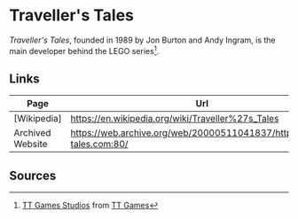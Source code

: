 # Traveller's Tales

*Traveller's Tales*, founded in 1989 by Jon Burton and Andy Ingram, is the main developer behind the LEGO series[^tt_games_about].

## Links

| Page             | Url                                                                     |
| ---------------- | ----------------------------------------------------------------------- |
| [Wikipedia]      | <https://en.wikipedia.org/wiki/Traveller%27s_Tales>                     |
| Archived Website | <https://web.archive.org/web/20000511041837/http://www.t-tales.com:80/> |

## Sources

[^tt_games_about]: [TT Games Studios](https://www.ttgames.com/about-tt/) from [TT Games]

<!-- entities -->
[TT Games]: ./tt-games.md